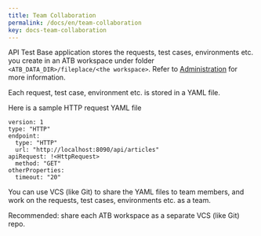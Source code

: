 ```yaml
---
title: Team Collaboration
permalink: /docs/en/team-collaboration
key: docs-team-collaboration
---
```

API Test Base application stores the requests, test cases, environments etc. you create in an ATB workspace under folder `<ATB_DATA_DIR>/fileplace/<the workspace>`. Refer to [Administration](/docs/en/administration) for more information.

Each request, test case, environment etc. is stored in a YAML file.

Here is a sample HTTP request YAML file

```
version: 1
type: "HTTP"
endpoint:
  type: "HTTP"
  url: "http://localhost:8090/api/articles"
apiRequest: !<HttpRequest>
  method: "GET"
otherProperties:
  timeout: "20"
```

You can use VCS (like Git) to share the YAML files to team members, and work on the requests, test cases, environments etc. as a team.

Recommended: share each ATB workspace as a separate VCS (like Git) repo.